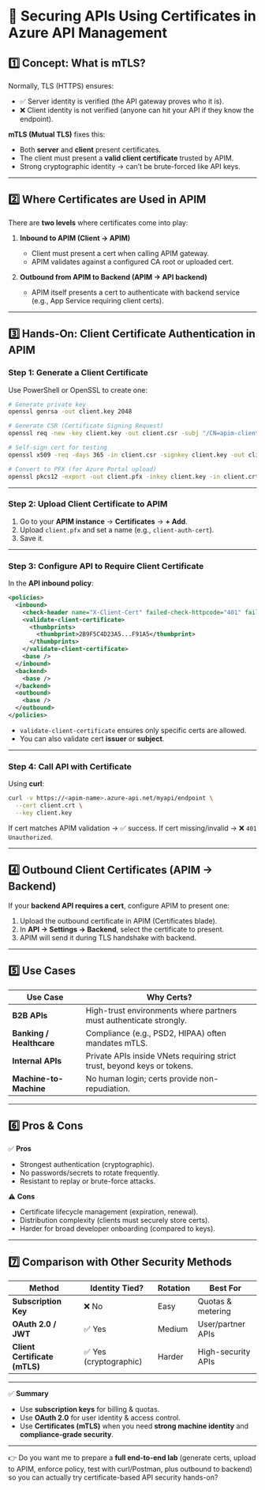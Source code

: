 # 🔐 Securing APIs Using Certificates in Azure API Management

## 1️⃣ Concept: What is mTLS?

Normally, TLS (HTTPS) ensures:

- ✅ Server identity is verified (the API gateway proves who it is).
- ❌ Client identity is not verified (anyone can hit your API if they know the endpoint).

**mTLS (Mutual TLS)** fixes this:

- Both **server** and **client** present certificates.
- The client must present a **valid client certificate** trusted by APIM.
- Strong cryptographic identity → can’t be brute-forced like API keys.

---

## 2️⃣ Where Certificates are Used in APIM

There are **two levels** where certificates come into play:

1. **Inbound to APIM (Client → APIM)**

   - Client must present a cert when calling APIM gateway.
   - APIM validates against a configured CA root or uploaded cert.

2. **Outbound from APIM to Backend (APIM → API backend)**

   - APIM itself presents a cert to authenticate with backend service (e.g., App Service requiring client certs).

---

## 3️⃣ Hands-On: Client Certificate Authentication in APIM

### Step 1: Generate a Client Certificate

Use PowerShell or OpenSSL to create one:

```bash
# Generate private key
openssl genrsa -out client.key 2048

# Generate CSR (Certificate Signing Request)
openssl req -new -key client.key -out client.csr -subj "/CN=apim-client"

# Self-sign cert for testing
openssl x509 -req -days 365 -in client.csr -signkey client.key -out client.crt

# Convert to PFX (for Azure Portal upload)
openssl pkcs12 -export -out client.pfx -inkey client.key -in client.crt
```

---

### Step 2: Upload Client Certificate to APIM

1. Go to your **APIM instance** → **Certificates** → **+ Add**.
2. Upload `client.pfx` and set a name (e.g., `client-auth-cert`).
3. Save it.

---

### Step 3: Configure API to Require Client Certificate

In the **API inbound policy**:

```xml
<policies>
  <inbound>
    <check-header name="X-Client-Cert" failed-check-httpcode="401" failed-check-error-message="Client cert required." />
    <validate-client-certificate>
      <thumbprints>
        <thumbprint>‎2B9F5C4D23A5...F91A5</thumbprint>
      </thumbprints>
    </validate-client-certificate>
    <base />
  </inbound>
  <backend>
    <base />
  </backend>
  <outbound>
    <base />
  </outbound>
</policies>
```

- `validate-client-certificate` ensures only specific certs are allowed.
- You can also validate cert **issuer** or **subject**.

---

### Step 4: Call API with Certificate

Using **curl**:

```bash
curl -v https://<apim-name>.azure-api.net/myapi/endpoint \
  --cert client.crt \
  --key client.key
```

If cert matches APIM validation → ✅ success.
If cert missing/invalid → ❌ `401 Unauthorized`.

---

## 4️⃣ Outbound Client Certificates (APIM → Backend)

If your **backend API requires a cert**, configure APIM to present one:

1. Upload the outbound certificate in APIM (Certificates blade).
2. In **API → Settings → Backend**, select the certificate to present.
3. APIM will send it during TLS handshake with backend.

---

## 5️⃣ Use Cases

| Use Case                 | Why Certs?                                                               |
| ------------------------ | ------------------------------------------------------------------------ |
| **B2B APIs**             | High-trust environments where partners must authenticate strongly.       |
| **Banking / Healthcare** | Compliance (e.g., PSD2, HIPAA) often mandates mTLS.                      |
| **Internal APIs**        | Private APIs inside VNets requiring strict trust, beyond keys or tokens. |
| **Machine-to-Machine**   | No human login; certs provide non-repudiation.                           |

---

## 6️⃣ Pros & Cons

✅ **Pros**

- Strongest authentication (cryptographic).
- No passwords/secrets to rotate frequently.
- Resistant to replay or brute-force attacks.

⚠️ **Cons**

- Certificate lifecycle management (expiration, renewal).
- Distribution complexity (clients must securely store certs).
- Harder for broad developer onboarding (compared to keys).

---

## 7️⃣ Comparison with Other Security Methods

| Method                        | Identity Tied?         | Rotation | Best For           |
| ----------------------------- | ---------------------- | -------- | ------------------ |
| **Subscription Key**          | ❌ No                  | Easy     | Quotas & metering  |
| **OAuth 2.0 / JWT**           | ✅ Yes                 | Medium   | User/partner APIs  |
| **Client Certificate (mTLS)** | ✅ Yes (cryptographic) | Harder   | High-security APIs |

---

✅ **Summary**

- Use **subscription keys** for billing & quotas.
- Use **OAuth 2.0** for user identity & access control.
- Use **Certificates (mTLS)** when you need **strong machine identity** and **compliance-grade security**.

---

👉 Do you want me to prepare a **full end-to-end lab** (generate certs, upload to APIM, enforce policy, test with curl/Postman, plus outbound to backend) so you can actually try certificate-based API security hands-on?
